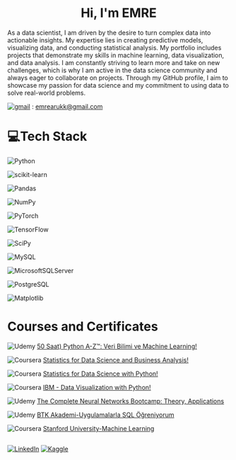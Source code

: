 
<h1 align="center">Hi, I'm EMRE</h1>

As a data scientist, I am driven by the desire to turn complex data into actionable insights. My expertise lies in creating predictive models, visualizing data, and conducting statistical analysis. My portfolio includes projects that demonstrate my skills in machine learning, data visualization, and data analysis. I am constantly striving to learn more and take on new challenges, which is why I am active in the data science community and always eager to collaborate on projects. Through my GitHub profile, I aim to showcase my passion for data science and my commitment to using data to solve real-world problems.


[![gmail](https://img.shields.io/badge/Gmail-D14836?style=for-the-badge&logo=gmail&logoColor=white)](emrearukk@gmail.com) : emrearukk@gmail.com


# 💻Tech Stack
![Python](https://img.shields.io/badge/python-3670A0?style=plastic&logo=python&logoColor=ffdd54) 

![scikit-learn](https://img.shields.io/badge/scikit--learn-%23F7931E.svg?style=plastic&logo=scikit-learn&logoColor=white) 

![Pandas](https://img.shields.io/badge/pandas-%23150458.svg?style=plastic&logo=pandas&logoColor=white) 

![NumPy](https://img.shields.io/badge/numpy-%23013243.svg?style=plastic&logo=numpy&logoColor=white) 

![PyTorch](https://img.shields.io/badge/PyTorch-%23EE4C2C.svg?style=plastic&logo=PyTorch&logoColor=white) 

![TensorFlow](https://img.shields.io/badge/TensorFlow-%23FF6F00.svg?style=plastic&logo=TensorFlow&logoColor=white) 

![SciPy](https://img.shields.io/badge/SciPy-%230C55A5.svg?style=for-the-badge&logo=scipy&logoColor=%white)

![MySQL](https://img.shields.io/badge/MySQL-005C84?style=for-the-badge&logo=mysql&logoColor=white) 

![MicrosoftSQLServer](https://img.shields.io/badge/Microsoft%20SQL%20Sever-CC2927?style=plastic&logo=microsoft%20sql%20server&logoColor=white) 

![PostgreSQL](https://img.shields.io/badge/PostgreSQL-316192?style=for-the-badge&logo=postgresql&logoColor=white) 

![Matplotlib](https://img.shields.io/badge/Matplotlib-%23ffffff.svg?style=for-the-badge&logo=Matplotlib&logoColor=black)


# Courses and Certificates


![Udemy](https://img.shields.io/badge/Udemy-EC5252?style=for-the-badge&logo=Udemy&logoColor=white)  [50 Saat) Python A-Z™: Veri Bilimi ve Machine Learning!](https://user-images.githubusercontent.com/64266044/215563765-d8e41a91-a777-4032-a169-7841fc133948.png)

![Coursera](https://img.shields.io/badge/Coursera-0056D2?style=for-the-badge&logo=Coursera&logoColor=white) [Statistics for Data Science and Business Analysis!](https://www.coursera.org/account/accomplishments/certificate/7AB9DUGYVW9V)


![Coursera](https://img.shields.io/badge/Coursera-0056D2?style=for-the-badge&logo=Coursera&logoColor=white) [Statistics for Data Science with Python!](https://www.coursera.org/account/accomplishments/certificate/7AB9DUGYVW9V)


![Coursera](https://img.shields.io/badge/Coursera-0056D2?style=for-the-badge&logo=Coursera&logoColor=white) [IBM - Data Visualization with Python!](https://www.credly.com/go/KBCFLC34)


![Udemy](https://img.shields.io/badge/Udemy-EC5252?style=for-the-badge&logo=Udemy&logoColor=white) [The Complete Neural Networks Bootcamp: Theory, Applications](https://www.udemy.com/certificate/UC-31483e44)


![Udemy](https://img.shields.io/badge/Udemy-EC5252?style=for-the-badge&logo=Udemy&logoColor=white)  [BTK Akademi-Uygulamalarla SQL Öğreniyorum](https://www.btkakademi.gov.tr/portal/certificate/view?hashId=8jmh8Y0Ml)



![Coursera](https://img.shields.io/badge/Coursera-0056D2?style=for-the-badge&logo=Coursera&logoColor=white) [Stanford University-Machine Learning](https://www.coursera.org/account/accomplishments/certificate/JVZWP5DYM2DV)


##


[![LinkedIn](https://img.shields.io/badge/LinkedIn-%230077B5.svg?logo=linkedin&logoColor=white)](www.linkedin.com/in/emre-aruk-90108a130) [![Kaggle](https://img.shields.io/badge/Kaggle-20BEFF?style=for-the-badge&logo=Kaggle&logoColor=white)](https://www.kaggle.com/emrearuk)
